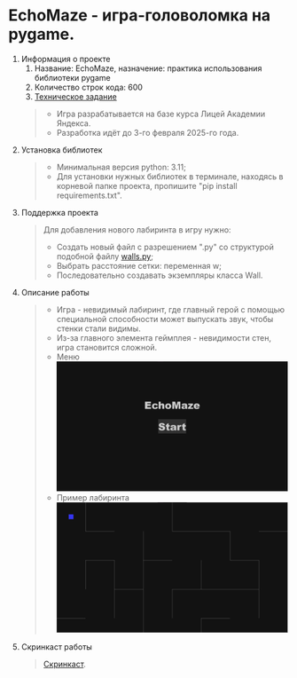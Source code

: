 # EchoMaze - игра-головоломка на pygame.

1. Информация о проекте
    1. Название: EchoMaze, назначение: практика использования библиотеки pygame
    2. Количество строк кода: 600
    3. [Техническое задание](materials/technical_specification.md)
   > - Игра разрабатывается на базе курса Лицей Академии Яндекса.
   >- Разработка идёт до 3-го февраля 2025-го года.
2. Установка библиотек
   > - Минимальная версия python: 3.11;
   > - Для установки нужных библиотек в терминале, находясь в корневой папке проекта, пропишите "pip install
       requirements.txt".
3. Поддержка проекта
   > Для добавления нового лабиринта в игру нужно:
   > - Создать новый файл с разрешением ".py" со структурой подобной файлу [walls.py](levels/walls.py);
   > - Выбрать расстояние сетки: переменная w;
   > - Последовательно создавать экземпляры класса Wall.
4. Описание работы
   > - Игра - невидимый лабиринт, где главный герой с помощью специальной способности может выпускать звук, чтобы стенки
       стали видимы.
   >- Из-за главного элемента геймплея - невидимости стен, игра становится сложной.
   >- Меню
      ![](materials/menu.png)
   >- Пример лабиринта
      ![](materials/maze.png)
5. Скринкаст работы
   > [Скринкаст](https://youtube.com).
